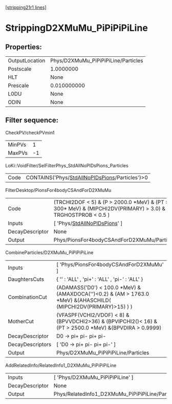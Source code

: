 [[stripping21r1 lines]](./stripping21r1-index)

# StrippingD2XMuMu_PiPiPiPiLine

## Properties:

|                |                                     |
|----------------|-------------------------------------|
| OutputLocation | Phys/D2XMuMu_PiPiPiPiLine/Particles |
| Postscale      | 1.0000000                           |
| HLT            | None                                |
| Prescale       | 0.010000000                         |
| L0DU           | None                                |
| ODIN           | None                                |

## Filter sequence:

CheckPV/checkPVmin1

|        |     |
|--------|-----|
| MinPVs | 1   |
| MaxPVs | -1  |

LoKi::VoidFilter/SelFilterPhys_StdAllNoPIDsPions_Particles

|      |                                                                                                      |
|------|------------------------------------------------------------------------------------------------------|
| Code | CONTAINS('Phys/[StdAllNoPIDsPions](./stripping21r1-commonparticles-stdallnopidspions)/Particles')\>0 |

FilterDesktop/PionsFor4bodyCSAndForD2XMuMu

|                 |                                                                                                                   |
|-----------------|-------------------------------------------------------------------------------------------------------------------|
| Code            | (TRCHI2DOF \< 5) & (P \> 2000.0 \*MeV) & (PT \> 300\* MeV) & (MIPCHI2DV(PRIMARY) \> 3.0) & ( TRGHOSTPROB \< 0.5 ) |
| Inputs          | [ 'Phys/[StdAllNoPIDsPions](./stripping21r1-commonparticles-stdallnopidspions)' ]                               |
| DecayDescriptor | None                                                                                                              |
| Output          | Phys/PionsFor4bodyCSAndForD2XMuMu/Particles                                                                       |

CombineParticles/D2XMuMu_PiPiPiPiLine

|                  |                                                                                                                       |
|------------------|-----------------------------------------------------------------------------------------------------------------------|
| Inputs           | [ 'Phys/PionsFor4bodyCSAndForD2XMuMu' ]                                                                             |
| DaughtersCuts    | { '' : 'ALL' , 'pi+' : 'ALL' , 'pi-' : 'ALL' }                                                                        |
| CombinationCut   | (ADAMASS('D0') \< 100.0 \*MeV) & (AMAXDOCA('')\<0.2) & (AM \> 1763.0 \*MeV) &(AHASCHILD( (MIPCHI2DV(PRIMARY)\>15) ) ) |
| MotherCut        | (VFASPF(VCHI2/VDOF) \< 8) & (BPVVDCHI2\>36) & (BPVIPCHI2()\< 16) & (PT \> 2500.0 \*MeV) &(BPVDIRA \> 0.9999)          |
| DecayDescriptor  | D0 -\> pi+ pi- pi+ pi-                                                                                                |
| DecayDescriptors | [ 'D0 -\> pi+ pi- pi+ pi-' ]                                                                                        |
| Output           | Phys/D2XMuMu_PiPiPiPiLine/Particles                                                                                   |

AddRelatedInfo/RelatedInfo1_D2XMuMu_PiPiPiPiLine

|                 |                                                  |
|-----------------|--------------------------------------------------|
| Inputs          | [ 'Phys/D2XMuMu_PiPiPiPiLine' ]                |
| DecayDescriptor | None                                             |
| Output          | Phys/RelatedInfo1_D2XMuMu_PiPiPiPiLine/Particles |
